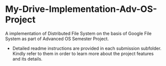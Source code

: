 # My-Drive-Implementation-Adv-OS-Project
A implementation of Distributed File System on the basis of Google File System as part of Advanced OS Semester Project.

- Detailed readme instructions are provided in each submission subfolder. Kindly refer to them in order to learn more about the project features and its details.
